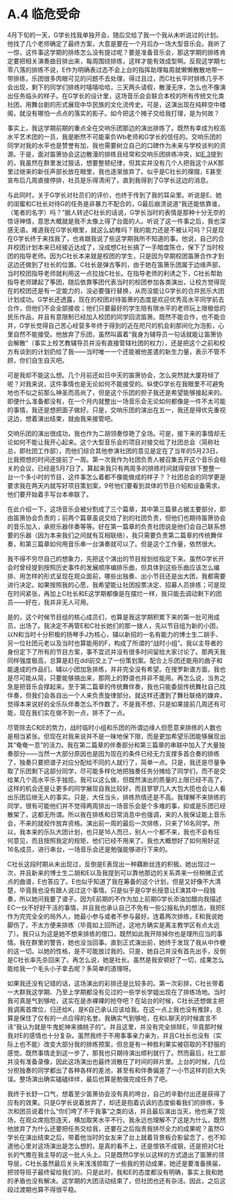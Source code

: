 # A.4 临危受命

4月下旬的一天，G学长找我单独开会，随后交给了我一个我从未听说过的计划。他找了几个老师确定了最终方案，大意是要在一个月后办一场大型音乐会。我听了一惊，这件事这学期的排练怎么没有提过呢？要是准备音乐会，那这学期的排练肯定要把相关演奏曲目排出来，每周围绕排练，这样才能有效成型啊。反观这学期七零八落的排练不说，E作为明确表过态不会上台的指挥助理每周就懒懒散散地带一带排练，乐团很多肉眼可见的问题不去处理，得过且过，而C社长平时排练几乎不会出现，剩下的同学们排练时嘻嘻哈哈，三天两头请假，散漫无序，怎么也不像演出任务临头的样子。在G学长的设计里，这场音乐会会联合本校的所有传统文化类社团，用舞台剧的形式展现中华民族的文化流传史。可是，这演出现在纯粹空中楼阁，就没有哪怕一点点的落实的影子。如今把这个摊子交给我打理，是为何故？

事实上，我这学期前期的重点全在交响乐团那边的演出排练了。既然有幸成为校高水平艺术团的一员，我是断然不可能辜负Wb老师和G学长的信任的。交响乐团的同学对我的水平也是赞誉有加，我也需要树立自己的口碑作为未来与学校谈判的资源。于是，面对笛箫协会这边散漫的排练且经常和交响乐团排练冲突，如[E.3](../E/E.3%20分歧.md)提到的，我虽然在群里发过狠话，想要整顿纪律，但其实并没有几个人把我这个从K那里过继来的新任声部长放在眼里，我也逐渐放弃了。似乎是C社长的撺掇，E甚至宣布后几周直接停排，社员是乐得清闲了，直到我得到了G学长这边的消息。

与此同时，关于G学长对社员们的评价，也终于传到了我的耳朵里。听说是E、她的闺蜜和C社长对待G的任务是非暴力不配合的，G最后崩溃说道“我还能依靠谁，（笔者的名字）吗？”据人转述C社长的话说，G学长当时的表情是那种十分无奈的惊讶神情，意思大概就是我不太像上得了台面的人。听说了这一件事之后，我也深感无语。难道我在G学长眼里，就这么幼稚吗？我的能力还是不被认可吗？只是现在G学长终于来找我了，也肯跟我说了些这学期我所不知道的事。他说，自己的合并校团计划本来已经接近达成了，没成想C社长搞了一手暗度陈仓，保下了当时校团的指导老师。因为C社长本来就是校团的学生，只是因为早期校团笛箫合作才到这边还做到了社长的位置。C社长是弹古筝的，由于她在笛箫乐团属于边缘声部，当时校团指导老师就利用这一点拉拢C社长。在指导老师的利诱之下，C社长帮助指导老师建起了筝团，随后依靠筝团代表当时的校团参加各类演出，让校方觉得现在的校团还是有一定能力的，没必要强行替换，从而没能让G学长的合并民乐大团计划成功。G学长还透露，现在的校团对待笛箫的态度是欢迎优秀高水平同学前去合作，但他们不会全部接收；他们只要最好的学生陪有限水平的老师玩上限极低的民乐作品，并且有意限制已经加入校团的同学回流笛箫。既然不能合作，也不能合并，G学长觉得自己苦心经营多年终于得到的近在咫尺的机会刹那间化为泡影，心里自然不能接受。他放弃了乐团，虽然叫嚣着“我身为辅导员一句话就能让笛箫协会解散”（事实上校艺教辅导员并没有直接管辖社团的权力），还是把这个之前和校方有谈到的计划扔给了我——当时唯一一个还能被他差遣的新生力量，表示不管不顾，你们自生自灭吧。

可是我却不能这么想。几个月前还如日中天的笛箫协会，怎么突然就大厦将倾了呢？对我来说，这件事情也是无论如何不能接受的。纵使G学长在我眼里不可避免地也不似之前那么神圣而高尚了，但是这个乐团的担子我还是希望能够接起来的。即便什么准备都没有，在一个月内就整出一场音乐会无论如何都像是一件不太可能的事情，我还是想把面子做好。只是，交响乐团的演出在五一，我还是得优先重视这边，想着演出结束，就由我来接管吧。

交响乐团的演出很成功，我也作为二胡领奏惊艳了全场。可是，接下来的事情却无论如何不能让我开心起来。这个大型音乐会的项目对接交给了社团总会（简称社总，即社团工作部），而他们综合其他参演社团的意见是定在了当年的5月23日，比我预想的时间还提前了一周。第一次我作为社团负责人被召集去开这个音乐会相关的会议，已经是5月7日了。算起来我只有两周多的排练时间就得安排下整整一台一个多小时的节目，这件事怎么着都不像能做成的样子？？社团总会的同学更是要求我在两天内就写好项目策划案，9号他们要看到具体的节目介绍和设备需求，他们要开始着手写台本串联了。

在此介绍一下，这场音乐会被分割成了三个篇章，其中第三篇章占据主要部分，即由笛箫协会负责的；前两个篇章虽说交给了别的社团负责，但他们也期待笛箫协会的音乐加入，承担乐器伴奏等等。好在第一篇章的负责社团说是他们会自己联系想要的乐器（因为本来我们之间就有互相联络），我只需要负责第二篇章的传统舞伴奏，和第三篇章如何用音乐串一台演奏就可以了。但是这个工作量，依然很大。

我不得不穷尽自己的想象力，先把这个演出的节目规划给指定下来。虽然G学长开会时曾经提到按照历史事件的发展顺序编排乐曲，但具体到这些乐曲应该怎么编排、用怎样的形式呈现在观众面前，哪些出独奏、出小节目还是出大团，我都需要进行决定。如果按照我的心愿，我希望能让社团投票决定、招募人员排练；可是现在时间紧张，再加上C社长和E这学期都像是在摆烂一样，我只能去调动剩下的团员——好在，我并非无人可用。

是的，这个时候节目组的核心成员们，也算是我这学期积累下来的第一批可用成员，出场了。我决定不再管E和C社长她们的那一拨人，先以节目组为新的小团，以N和当时十分积极的扬琴手J为核心，辅以新招的一名有能力的博士生二胡手、另一位社团元老以及当时也算能用的F，构成了所谓的“战时小组”。我以主导者的身份定下了所有的节目方案，事不宜迟并没有很多时间留给大家讨论了。那两天我同样强度极高，总算是赶在ddl前交上了一份策划案。配合上乐团还能用的曲子和能速成的作品们，辅以小团加急排练，并非完全没有希望。在搜罗新谱方面，我也是尽可能从简，只要能够搞出来，那网上的野谱也并非不能用。再怎么说，当务之急是把音乐会撑起来。至于第二篇章的传统舞伴奏，我也只能委屈传统舞社自己找伴奏，但我们会各自出一个人来负责旋律部分。就这样还遭到了舞社联络的嫌弃，觉得本来说好的全乐队伴奏怎么不作数了。不是我不想，只是如果提前几周还有可能，现在我们实在做不到一点，排不了一点。

尽管除去C和E的势力，战时临时小组和乐团的所谓边缘人但愿意来排练的人数也是相当紧张。但现在对我来说并不是一昧地保下限，而是更加希望乐团能够展现出其“奄奄一息”的活力。我在第二篇章的伴奏部分和第三篇章的串联中加入了大量独奏部分——当然一大部分原因也是因为现在的条件已经无力支撑多首合奏的排练了，独奏只要把谱子对应分配给不同的人就行了，简单一点。只是，我还是尽量争取了乐团剩下这部分同学，尽可能多样化地把独奏任务分摊给了同学们，而不是交给某几个高水平乐手独揽。我可以这么做，但既然演出的质量的上限已经不高了，这样的机会还是让更多的同学展现自我比较好，而且寥寥几人大包大揽也会让人看出乐团后继无人的事实。只是，大任当头，排练热情还是不高。我理解不来排练的同学，很有可能他们并不觉得两周排出一场音乐会是个多难的事，抑或是乐团已经散架了，这都无所谓。所以我在排练和日常消息中也强调，来的人我保证能上音乐会，不来的就视作放弃资格。演出前一周的最后一次排练，只来了16名同学。所以，我本来的乐队大团计划，也只是16人而已，别人一个都不来，我也不会有任何意见，而且按照我定的规矩，他们已经不用来了。我也大概想好了如何用好这16名成员，进行串台，一场音乐会还是勉强能够进行下来的。

C社长这段时期从未出现过，反倒是E表现出一种藕断丝连的积极。她出现过一次，并且新来的博士生二胡和E以及我提到可以靠他那边的关系弄来一份稍微正式点的曲谱，E也答应了。E也似乎知道了我在筹备的这个计划，但是又好像不大清楚，毕竟我也没有跟人说过这个事情。只是似乎是G学长授意让E演其中一段独奏，所以她问我要了谱子。因为E前期的不作为加上前期G学长添油加醋向我描述EC一伙不好好干活的事情，并且我也承认自己不免有一些公报私仇的想法，我把E作为完完全全的局外人，她最小参与或者不参与最好。连着两次排练，E和我说她脚伤了，不太方便来排练（毕竟如上回所述，这地方确实是离主教学区有点太远了）。我只认为这是她不想来排练的借口，既然如此我开除掉你也是理所应当的事情。我在群里的警告，她也没当回事。直到正式演出前，她终于发现了我从中作梗的这一切。以她的性格，是不可能放过我的。只是，她自己并没有首先出手，反倒是C社长率先杀回来了。再怎么说，她是社长。虽然是我安顿好了一切，成果怎么能给我一个毛头小子拿去呢？多简单的道理呀。

如果我还没有记错的话，这场演出的彩排还是比较多的。第一次彩排，C社长带着一大群我这学期、乃至上学期都没有见过的一些学长学姐出现在了排练场地。当时我可真是气到够呛，这实在是赤裸裸的抢夺吧？在站台的时候，C社长还想做主把我调离首席位，归还给K，是K自己承认应该给我。在这一点上我也没有推辞，总算是保住了仅有的一点应得的名誉。我确实气到够呛，在和L聊天的时候直言不讳“我认为就是牛鬼蛇神来摘桃子的”。并且这里，并没有完全排除E，毕竟那时候我对E的感情也十分复杂。虽然我终于不用事事亲力亲为，并且C社长也没有（实际上也不能）改变大部分我的排练预案，但总是有一种胜利果实被窃取的不舒服的感觉。既然事情走到这一步了，那我也只期待演出顺利就行了。然而最后，社工部并没有准备录像，因此这场演出也最终消散在了时间的碎片里。上台的时候，几位分担独奏的同学都出了各种各样的差池，甚至有和伴奏偏差了一小节这样的巨大失误。整场演出确实磕磕绊绊，最后也算是勉强完成任务了吧。

我终于长舒一口气，想着至少笛箫协会没有真的垮台，自己的辛勤付出还是获得了应有的效果。只是G学长说着放弃了，却还是抱着讥讽的态度偷看我们的排练，多次和团员说着什么“你们垮了不干我事”之类的话，并且最后演出当天，他也来了现场，在观众席抱怨连天，横加取笑水平不行。我永远也理解不了这是为什么，既然他放弃了为什么还要把任务交给我，还要在之后指责我拼尽全力的成果呢？虽然G学长在演出结束之后，带着他当时的女友来了台上就着背景板合影留念了，也不知道他心里对这场演出是怎么想的，是真的看不上，还是恨铁不成钢，还是把对C社长的气撒在我主导的这一批人头上。只是既然G学长以这样的方式退出了笛箫的领导层，C社长虽然最后关头来浅浅掠取了一些我的劳动成果，她还是要准备换届，把领导班子最终留给我们的。只是此时，我和E的态度都没有明确，事实上我和她的矛盾也没有解决。这学期的大团活动结束了，但社团也还有杂活。因此，之后这段过渡期也算不得很平稳。